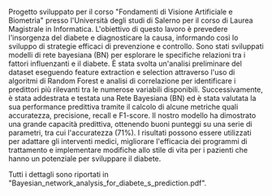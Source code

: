 Progetto sviluppato per il corso "Fondamenti di Visione Artificiale e Biometria" presso l'Università degli studi di Salerno per il corso di Laurea Magistrale in Informatica.
L'obiettivo di questo lavoro è prevedere l'insorgenza del diabete e diagnosticare la causa, informando così lo sviluppo di strategie efficaci di prevenzione e controllo. 
Sono stati sviluppati modelli di rete bayesiana (BN) per esplorare le specifiche relazioni tra i fattori influenzanti e il diabete. 
È stata svolta un'analisi preliminare del dataset eseguendo feature extraction e selection attraverso l'uso di algoritmi di Random Forest e analisi di correlazione per identificare i predittori più rilevanti tra le numerose variabili disponibili.
Successivamente, è stata addestrata e testata una Rete Bayesiana (BN) ed è stata valutata la sua performance predittiva tramite il calcolo di alcune metriche quali accuratezza, precisione, recall e F1-score.
Il nostro modello ha dimostrato una grande capacità predittiva, ottenendo buoni punteggi su una serie di parametri, tra cui l'accuratezza (71%).
I risultati possono essere utilizzati per adattare gli interventi medici, migliorare l'efficacia dei programmi di trattamento e implementare modifiche allo stile di vita per i pazienti che hanno un potenziale per sviluppare il diabete.

Tutti i dettagli sono riportati in "Bayesian_network_analysis_for_diabete_s_prediction.pdf".
